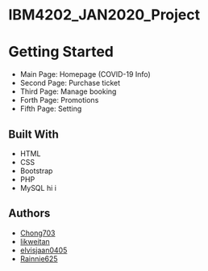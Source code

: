 # IBM4202_JAN2020_Project

# Getting Started
- Main Page: Homepage (COVID-19 Info)
- Second Page: Purchase ticket
- Third Page: Manage booking
- Forth Page: Promotions
- Fifth Page: Setting

## Built With
- HTML
- CSS
- Bootstrap
- PHP
- MySQL
hi i
## Authors
- [Chong703](https://github.com/Chong703)
- [likweitan](https://github.com/Chong703)
- [elvisjaan0405](https://github.com/elvisjaan0405)
- [Rainnie625](https://github.com/Rainnie625)